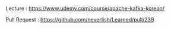 Lecture : https://www.udemy.com/course/apache-kafka-korean/

Pull Request : https://github.com/neverlish/Learned/pull/239
